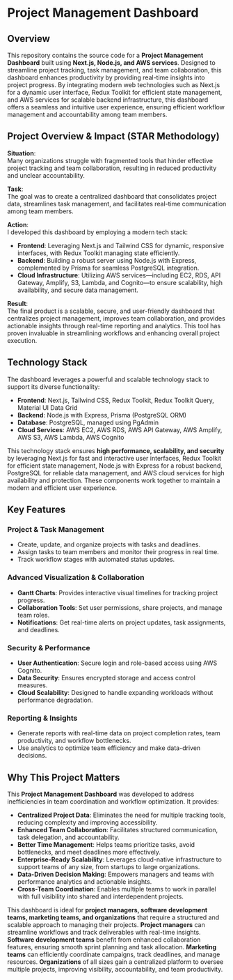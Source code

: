 # Project Management Dashboard

## Overview

This repository contains the source code for a **Project Management Dashboard** built using **Next.js, Node.js, and AWS services**. Designed to streamline project tracking, task management, and team collaboration, this dashboard enhances productivity by providing real-time insights into project progress. By integrating modern web technologies such as Next.js for a dynamic user interface, Redux Toolkit for efficient state management, and AWS services for scalable backend infrastructure, this dashboard offers a seamless and intuitive user experience, ensuring efficient workflow management and accountability among team members.

## Project Overview & Impact (STAR Methodology)

**Situation**:  
Many organizations struggle with fragmented tools that hinder effective project tracking and team collaboration, resulting in reduced productivity and unclear accountability.

**Task**:  
The goal was to create a centralized dashboard that consolidates project data, streamlines task management, and facilitates real-time communication among team members.

**Action**:  
I developed this dashboard by employing a modern tech stack:
- **Frontend**: Leveraging Next.js and Tailwind CSS for dynamic, responsive interfaces, with Redux Toolkit managing state efficiently.
- **Backend**: Building a robust server using Node.js with Express, complemented by Prisma for seamless PostgreSQL integration.
- **Cloud Infrastructure**: Utilizing AWS services—including EC2, RDS, API Gateway, Amplify, S3, Lambda, and Cognito—to ensure scalability, high availability, and secure data management.

**Result**:  
The final product is a scalable, secure, and user-friendly dashboard that centralizes project management, improves team collaboration, and provides actionable insights through real-time reporting and analytics. This tool has proven invaluable in streamlining workflows and enhancing overall project execution.

## Technology Stack

The dashboard leverages a powerful and scalable technology stack to support its diverse functionality:

- **Frontend**: Next.js, Tailwind CSS, Redux Toolkit, Redux Toolkit Query, Material UI Data Grid
- **Backend**: Node.js with Express, Prisma (PostgreSQL ORM)
- **Database**: PostgreSQL, managed using PgAdmin
- **Cloud Services**: AWS EC2, AWS RDS, AWS API Gateway, AWS Amplify, AWS S3, AWS Lambda, AWS Cognito

This technology stack ensures **high performance, scalability, and security** by leveraging Next.js for fast and interactive user interfaces, Redux Toolkit for efficient state management, Node.js with Express for a robust backend, PostgreSQL for reliable data management, and AWS cloud services for high availability and protection. These components work together to maintain a modern and efficient user experience.

## Key Features

### **Project & Task Management**
- Create, update, and organize projects with tasks and deadlines.
- Assign tasks to team members and monitor their progress in real time.
- Track workflow stages with automated status updates.

### **Advanced Visualization & Collaboration**
- **Gantt Charts**: Provides interactive visual timelines for tracking project progress.
- **Collaboration Tools**: Set user permissions, share projects, and manage team roles.
- **Notifications**: Get real-time alerts on project updates, task assignments, and deadlines.

### **Security & Performance**
- **User Authentication**: Secure login and role-based access using AWS Cognito.
- **Data Security**: Ensures encrypted storage and access control measures.
- **Cloud Scalability**: Designed to handle expanding workloads without performance degradation.

### **Reporting & Insights**
- Generate reports with real-time data on project completion rates, team productivity, and workflow bottlenecks.
- Use analytics to optimize team efficiency and make data-driven decisions.

## Why This Project Matters

This **Project Management Dashboard** was developed to address inefficiencies in team coordination and workflow optimization. It provides:

- **Centralized Project Data**: Eliminates the need for multiple tracking tools, reducing complexity and improving accessibility.
- **Enhanced Team Collaboration**: Facilitates structured communication, task delegation, and accountability.
- **Better Time Management**: Helps teams prioritize tasks, avoid bottlenecks, and meet deadlines more effectively.
- **Enterprise-Ready Scalability**: Leverages cloud-native infrastructure to support teams of any size, from startups to large organizations.
- **Data-Driven Decision Making**: Empowers managers and teams with performance analytics and actionable insights.
- **Cross-Team Coordination**: Enables multiple teams to work in parallel with full visibility into shared and interdependent projects.

This dashboard is ideal for **project managers, software development teams, marketing teams, and organizations** that require a structured and scalable approach to managing their projects. **Project managers** can streamline workflows and track deliverables with real-time insights. **Software development teams** benefit from enhanced collaboration features, ensuring smooth sprint planning and task allocation. **Marketing teams** can efficiently coordinate campaigns, track deadlines, and manage resources. **Organizations** of all sizes gain a centralized platform to oversee multiple projects, improving visibility, accountability, and team productivity.
